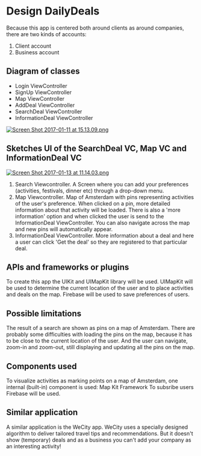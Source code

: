 # Design DailyDeals 
Because this app is centered both around clients as around companies, there are two kinds of accounts:
1. Client account
2. Business account 

## Diagram of classes 
* Login ViewController
* SignUp ViewController
* Map ViewController
* AddDeal ViewController
* SearchDeal ViewController 
* InformationDeal ViewController

[![Screen Shot 2017-01-11 at 15.13.09.png](https://s27.postimg.org/8bqddhkcz/Screen_Shot_2017_01_11_at_15_13_09.png)](https://postimg.org/image/xhrbkbln3/)

## Sketches UI of the SearchDeal VC, Map VC and InformationDeal VC
[![Screen Shot 2017-01-13 at 11.14.03.png](https://s28.postimg.org/tlqe7v5jx/Screen_Shot_2017_01_13_at_11_14_03.png)](https://postimg.org/image/v0rywl6mx/)

1. Search Viewcontroller. A Screen where you can add your preferences (activities, festivals, dinner etc) through a drop-down menu.
2. Map Viewcontroller. Map of Amsterdam with pins representing activities of the user's preference.  When clicked on a pin, more detailed information about that activity will be loaded. There is also a 'more information' option and when clicked the user is send to the InformationDeal ViewController. You can also navigate across the map and new pins will automatically appear.
3. InformationDeal ViewController. More information about a deal and here a user can click 'Get the deal' so they are registered to that particular deal. 

## APIs and frameworks or plugins
To create this app the UIKit and UIMapKit library will be used. UIMapKit will be used to determine the current location of the user and to place activities and deals on the map. Firebase will be used to save preferences of users. 

## Possible limitations
The result of a search are shown as pins on a map of Amsterdam. There are probably some difficulties with loading the pins on the map, because it has to be close to the current location of the user. And the user can navigate, zoom-in and zoom-out, still displaying and updating all the pins on the map.

## Components used
To visualize activities as marking points on a map of Amsterdam, one internal (built-in) component is used: Map Kit Framework
To subsribe users Firebase will be used.

## Similar application
A similar application is the WeCity app. WeCity uses a specially designed algorithm to deliver tailored travel tips and recommendations. But it doesn't show (temporary) deals and as a business you can't add your company as an interesting activity!
